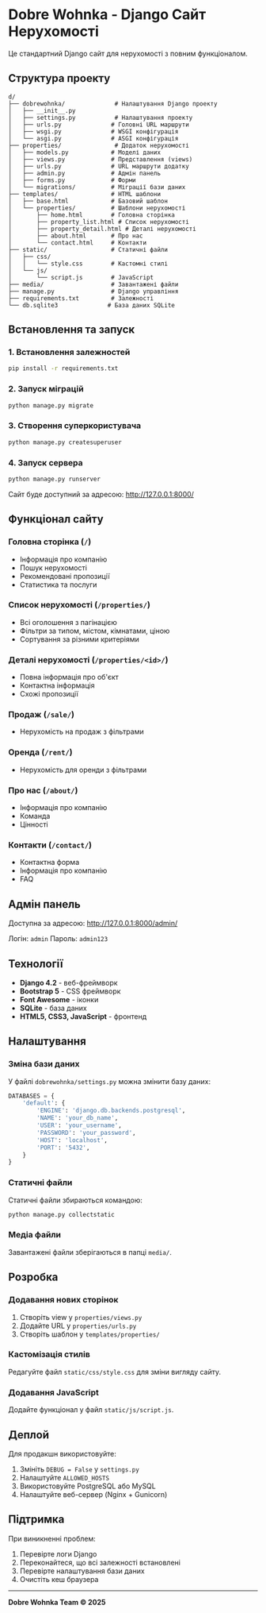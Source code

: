 # Dobre Wohnka - Django Сайт Нерухомості

Це стандартний Django сайт для нерухомості з повним функціоналом.

## Структура проекту

```
d/
├── dobrewohnka/              # Налаштування Django проекту
│   ├── __init__.py
│   ├── settings.py           # Налаштування проекту
│   ├── urls.py              # Головні URL маршрути
│   ├── wsgi.py              # WSGI конфігурація
│   └── asgi.py              # ASGI конфігурація
├── properties/               # Додаток нерухомості
│   ├── models.py            # Моделі даних
│   ├── views.py             # Представлення (views)
│   ├── urls.py              # URL маршрути додатку
│   ├── admin.py             # Адмін панель
│   ├── forms.py             # Форми
│   └── migrations/          # Міграції бази даних
├── templates/               # HTML шаблони
│   ├── base.html            # Базовий шаблон
│   └── properties/          # Шаблони нерухомості
│       ├── home.html        # Головна сторінка
│       ├── property_list.html # Список нерухомості
│       ├── property_detail.html # Деталі нерухомості
│       ├── about.html       # Про нас
│       └── contact.html     # Контакти
├── static/                  # Статичні файли
│   ├── css/
│   │   └── style.css        # Кастомні стилі
│   └── js/
│       └── script.js        # JavaScript
├── media/                   # Завантажені файли
├── manage.py                # Django управління
├── requirements.txt         # Залежності
└── db.sqlite3              # База даних SQLite
```

## Встановлення та запуск

### 1. Встановлення залежностей

```bash
pip install -r requirements.txt
```

### 2. Запуск міграцій

```bash
python manage.py migrate
```

### 3. Створення суперкористувача

```bash
python manage.py createsuperuser
```

### 4. Запуск сервера

```bash
python manage.py runserver
```

Сайт буде доступний за адресою: http://127.0.0.1:8000/

## Функціонал сайту

### Головна сторінка (`/`)
- Інформація про компанію
- Пошук нерухомості
- Рекомендовані пропозиції
- Статистика та послуги

### Список нерухомості (`/properties/`)
- Всі оголошення з пагінацією
- Фільтри за типом, містом, кімнатами, ціною
- Сортування за різними критеріями

### Деталі нерухомості (`/properties/<id>/`)
- Повна інформація про об'єкт
- Контактна інформація
- Схожі пропозиції

### Продаж (`/sale/`)
- Нерухомість на продаж з фільтрами

### Оренда (`/rent/`)
- Нерухомість для оренди з фільтрами

### Про нас (`/about/`)
- Інформація про компанію
- Команда
- Цінності

### Контакти (`/contact/`)
- Контактна форма
- Інформація про компанію
- FAQ

## Адмін панель

Доступна за адресою: http://127.0.0.1:8000/admin/

Логін: `admin`
Пароль: `admin123`

## Технології

- **Django 4.2** - веб-фреймворк
- **Bootstrap 5** - CSS фреймворк
- **Font Awesome** - іконки
- **SQLite** - база даних
- **HTML5, CSS3, JavaScript** - фронтенд

## Налаштування

### Зміна бази даних

У файлі `dobrewohnka/settings.py` можна змінити базу даних:

```python
DATABASES = {
    'default': {
        'ENGINE': 'django.db.backends.postgresql',
        'NAME': 'your_db_name',
        'USER': 'your_username',
        'PASSWORD': 'your_password',
        'HOST': 'localhost',
        'PORT': '5432',
    }
}
```

### Статичні файли

Статичні файли збираються командою:
```bash
python manage.py collectstatic
```

### Медіа файли

Завантажені файли зберігаються в папці `media/`.

## Розробка

### Додавання нових сторінок

1. Створіть view у `properties/views.py`
2. Додайте URL у `properties/urls.py`
3. Створіть шаблон у `templates/properties/`

### Кастомізація стилів

Редагуйте файл `static/css/style.css` для зміни вигляду сайту.

### Додавання JavaScript

Додайте функціонал у файл `static/js/script.js`.

## Деплой

Для продакшн використовуйте:

1. Змініть `DEBUG = False` у `settings.py`
2. Налаштуйте `ALLOWED_HOSTS`
3. Використовуйте PostgreSQL або MySQL
4. Налаштуйте веб-сервер (Nginx + Gunicorn)

## Підтримка

При виникненні проблем:
1. Перевірте логи Django
2. Переконайтеся, що всі залежності встановлені
3. Перевірте налаштування бази даних
4. Очистіть кеш браузера

---

**Dobre Wohnka Team © 2025**
